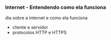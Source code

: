 ### Internet - Entendendo como ela funciona 

dia sobre a internet e como ela funciona
- cliente e servidor
- protocolos HTTP e HTTPS